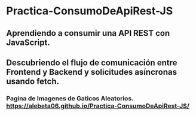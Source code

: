 # Practica-ConsumoDeApiRest-JS

## Aprendiendo a consumir una API REST con JavaScript.
## Descubriendo el flujo de comunicación entre Frontend y Backend y solicitudes asíncronas usando fetch.

### Pagina de Imagenes de Gaticos Aleatorios. https://alebeta06.github.io/Practica-ConsumoDeApiRest-JS/

